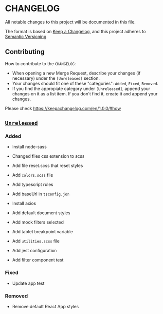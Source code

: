 # CHANGELOG

All notable changes to this project will be documented in this file.

The format is based on [Keep a Changelog](https://keepachangelog.com/en/1.0.0/),
and this project adheres to
[Semantic Versioning](https://semver.org/spec/v2.0.0.html).

## Contributing

How to contribute to the `CHANGELOG`:

- When opening a new Merge Request, describe your changes (if necessary) under
  the `[Unreleased]` section.
- Your changes should fit one of these "categories": `Added`, `Fixed`,
  `Removed`.
- If you find the appropiate category under `[Unreleased]`, append your changes
  on it as a list item. If you don't find it, create it and append your changes.

Please check https://keepachangelog.com/en/1.0.0/#how

## [`Unreleased`]

### Added

- Install node-sass
- Changed files css extension to scss

- Add file reset.scss that reset styles

- Add `colors.scss` file
- Add typescript rules
- Add baseUrl in `tsconfig.jon`
- Install axios
- Add default document styles
- Add mock filters selected
- Add tablet breakpoint variable
- Add `utilities.scss` file

- Add jest configuration
- Add filter component test

### Fixed

- Update app test

### Removed

- Remove default React App styles

[`unreleased`]:
  https://github.com/MikeG96/jobs-listings-with-filtering/-/compare/master...development
